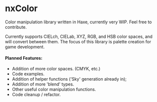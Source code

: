 nxColor
=======

Color manipulation library written in Haxe, currently very WIP. Feel free to contribute.

Currently supports CIELch, CIELab, XYZ, RGB, and HSB color spaces, and will convert between them.
The focus of this library is palette creation for game development.
 

#### Planned Features:
- Addition of more color spaces. (CMYK, etc.)
- Code examples.
- Addition of helper functions ('Sky' generation already in);
- Addition of more 'blend' types.
- Other useful color manipulation functions.
- Code cleanup / refactor.
